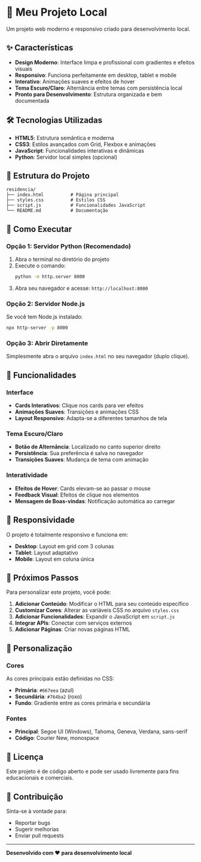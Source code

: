 # 🚀 Meu Projeto Local

Um projeto web moderno e responsivo criado para desenvolvimento local.

## ✨ Características

- **Design Moderno**: Interface limpa e profissional com gradientes e efeitos visuais
- **Responsivo**: Funciona perfeitamente em desktop, tablet e mobile
- **Interativo**: Animações suaves e efeitos de hover
- **Tema Escuro/Claro**: Alternância entre temas com persistência local
- **Pronto para Desenvolvimento**: Estrutura organizada e bem documentada

## 🛠️ Tecnologias Utilizadas

- **HTML5**: Estrutura semântica e moderna
- **CSS3**: Estilos avançados com Grid, Flexbox e animações
- **JavaScript**: Funcionalidades interativas e dinâmicas
- **Python**: Servidor local simples (opcional)

## 📁 Estrutura do Projeto

```
residencia/
├── index.html          # Página principal
├── styles.css          # Estilos CSS
├── script.js           # Funcionalidades JavaScript
└── README.md           # Documentação
```

## 🚀 Como Executar

### Opção 1: Servidor Python (Recomendado)

1. Abra o terminal no diretório do projeto
2. Execute o comando:
   ```bash
   python -m http.server 8000
   ```
3. Abra seu navegador e acesse: `http://localhost:8000`

### Opção 2: Servidor Node.js

Se você tem Node.js instalado:
```bash
npx http-server -p 8000
```

### Opção 3: Abrir Diretamente

Simplesmente abra o arquivo `index.html` no seu navegador (duplo clique).

## 🎨 Funcionalidades

### Interface
- **Cards Interativos**: Clique nos cards para ver efeitos
- **Animações Suaves**: Transições e animações CSS
- **Layout Responsivo**: Adapta-se a diferentes tamanhos de tela

### Tema Escuro/Claro
- **Botão de Alternância**: Localizado no canto superior direito
- **Persistência**: Sua preferência é salva no navegador
- **Transições Suaves**: Mudança de tema com animação

### Interatividade
- **Efeitos de Hover**: Cards elevam-se ao passar o mouse
- **Feedback Visual**: Efeitos de clique nos elementos
- **Mensagem de Boas-vindas**: Notificação automática ao carregar

## 📱 Responsividade

O projeto é totalmente responsivo e funciona em:
- **Desktop**: Layout em grid com 3 colunas
- **Tablet**: Layout adaptativo
- **Mobile**: Layout em coluna única

## 🎯 Próximos Passos

Para personalizar este projeto, você pode:

1. **Adicionar Conteúdo**: Modificar o HTML para seu conteúdo específico
2. **Customizar Cores**: Alterar as variáveis CSS no arquivo `styles.css`
3. **Adicionar Funcionalidades**: Expandir o JavaScript em `script.js`
4. **Integrar APIs**: Conectar com serviços externos
5. **Adicionar Páginas**: Criar novas páginas HTML

## 🔧 Personalização

### Cores
As cores principais estão definidas no CSS:
- **Primária**: `#667eea` (azul)
- **Secundária**: `#764ba2` (roxo)
- **Fundo**: Gradiente entre as cores primária e secundária

### Fontes
- **Principal**: Segoe UI (Windows), Tahoma, Geneva, Verdana, sans-serif
- **Código**: Courier New, monospace

## 📄 Licença

Este projeto é de código aberto e pode ser usado livremente para fins educacionais e comerciais.

## 🤝 Contribuição

Sinta-se à vontade para:
- Reportar bugs
- Sugerir melhorias
- Enviar pull requests

---

**Desenvolvido com ❤️ para desenvolvimento local** 